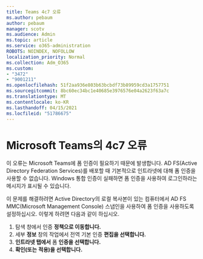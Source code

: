 ```yaml
---
title: Teams 4c7 오류
ms.author: pebaum
author: pebaum
manager: scotv
ms.audience: Admin
ms.topic: article
ms.service: o365-administration
ROBOTS: NOINDEX, NOFOLLOW
localization_priority: Normal
ms.collection: Adm_O365
ms.custom:
- "3472"
- "9001211"
ms.openlocfilehash: 51f2aa936e803b63bcbdf73b89959cd3a1757751
ms.sourcegitcommit: 8bc60ec34bc1e40685e3976576e04a2623f63a7c
ms.translationtype: MT
ms.contentlocale: ko-KR
ms.lasthandoff: 04/15/2021
ms.locfileid: "51786675"
---
```

# <a name="4c7-error-in-microsoft-teams"></a>Microsoft Teams의 4c7 오류

이 오류는 Microsoft Teams에 폼 인증이 필요하기 때문에 발생합니다. AD FS(Active Directory Federation Services)를 배포할 때 기본적으로 인트라넷에 대해 폼 인증을 사용할 수 없습니다. Windows 통합 인증이 실패하면 폼 인증을 사용하여 로그인하라는 메시지가 표시될 수 있습니다.

이 문제를 해결하려면 Active Directory의 로컬 복사본이 있는 컴퓨터에서 AD FS MMC(Microsoft Management Console) 스냅인을 사용하여 폼 인증을 사용하도록 설정하십시오. 이렇게 하려면 다음과 같이 하십시오. 

1. 탐색 창에서 인증 **정책으로 이동합니다.**
2. 세부 **정보** 창의 작업에서 전역 기본 인증 **편집을 선택합니다.**
3. **인트라넷 탭에서** 폼 **인증을 선택합니다.**
4. **확인(또는** **적용)을 선택합니다.**